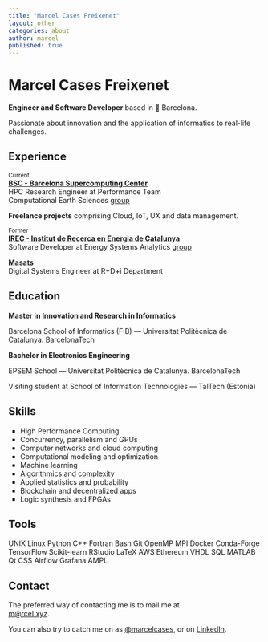 ```yaml
---
title: "Marcel Cases Freixenet"
layout: other
categories: about
author: marcel
published: true
---
```


<h1 class="h1-first" id="about"> Marcel Cases Freixenet </h1>

**Engineer and Software Developer** based in &#x1F4CD; Barcelona.

Passionate about innovation and the application of informatics to real-life challenges.

## Experience

<sub>Current</sub>  
**[BSC - Barcelona Supercomputing Center](https://www.bsc.es/)**  
HPC Research Engineer at Performance Team  
Computational Earth Sciences [group](https://www.bsc.es/discover-bsc/organisation/scientific-structure/computational-earth-sciences)

**Freelance projects** comprising Cloud, IoT, UX and data management.

<sub>Former</sub>  
**[IREC - Institut de Recerca en Energia de Catalunya](https://www.irec.cat/)**  
Software Developer at Energy Systems Analytics [group](https://www.irec.cat/research/group/energy-systems-analytics/)

**[Masats](https://www.masats.es/en/)**  
Digital Systems Engineer at R+D+i Department

## Education

**Master in Innovation and Research in Informatics**

Barcelona School of Informatics (FIB) — Universitat Politècnica de Catalunya. BarcelonaTech

**Bachelor in Electronics Engineering**

EPSEM School — Universitat Politècnica de Catalunya. BarcelonaTech

Visiting student at School of Information Technologies — TalTech (Estonia)

## Skills

<ul>
	<li style="list-style-type: square">
		High Performance Computing
	</li>
	<li style="list-style-type: square">
		Concurrency, parallelism and GPUs
	</li>
	<li style="list-style-type: square">
		Computer networks and cloud computing
	</li>
	<li style="list-style-type: square">
		Computational modeling and optimization
	</li>
	<li style="list-style-type: square">
		Machine learning
	</li>
	<li style="list-style-type: square">
		Algorithmics and complexity
	</li>
	<li style="list-style-type: square">
		Applied statistics and probability
	</li>
	<li style="list-style-type: square">
		Blockchain and decentralized apps
	</li>
	<li style="list-style-type: square">
		Logic synthesis and FPGAs
	</li>
</ul>

## Tools

<span class="label">UNIX</span>
<span class="label">Linux</span>
<span class="label">Python</span>
<span class="label">C++</span>
<span class="label">Fortran</span>
<span class="label">Bash</span>
<span class="label">Git</span>
<span class="label">OpenMP</span>
<span class="label">MPI</span>
<span class="label">Docker</span>
<span class="label">Conda-Forge</span>
<span class="label">TensorFlow</span>
<span class="label">Scikit-learn</span>
<span class="label">RStudio</span>
<span class="label">LaTeX</span>
<span class="label">AWS</span>
<span class="label">Ethereum</span>
<span class="label">VHDL</span>
<span class="label">SQL</span>
<span class="label">MATLAB</span>
<span class="label">Qt</span>
<span class="label">CSS</span>
<span class="label">Airflow</span>
<span class="label">Grafana</span>
<span class="label">AMPL</span>

## Contact

The preferred way of contacting me is to mail me at    
<span class="special-link">[m@rcel.xyz]</span>.  

You can also try to catch me on <span class="icon-x"></span> as <span class="special-link">[@marcelcases]</span>, or on <span class="special-link">[LinkedIn]</span>.    

[m@rcel.xyz]: mailto:m@rcel.xyz?subject=Contact
[@marcelcases]: https://x.com/marcelcases    
[LinkedIn]: https://www.linkedin.com/in/marcelcases    
